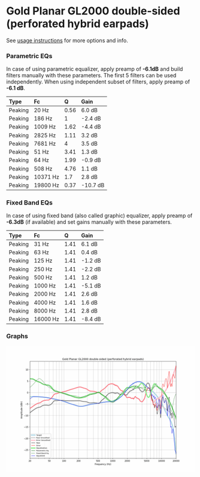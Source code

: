 # Gold Planar GL2000 double-sided (perforated hybrid earpads)
See [usage instructions](https://github.com/jaakkopasanen/AutoEq#usage) for more options and info.

### Parametric EQs
In case of using parametric equalizer, apply preamp of **-6.1dB** and build filters manually
with these parameters. The first 5 filters can be used independently.
When using independent subset of filters, apply preamp of **-6.1 dB**.

| Type    | Fc       |    Q | Gain     |
|:--------|:---------|:-----|:---------|
| Peaking | 20 Hz    | 0.56 | 6.0 dB   |
| Peaking | 186 Hz   | 1    | -2.4 dB  |
| Peaking | 1009 Hz  | 1.62 | -4.4 dB  |
| Peaking | 2825 Hz  | 1.11 | 3.2 dB   |
| Peaking | 7681 Hz  | 4    | 3.5 dB   |
| Peaking | 51 Hz    | 3.41 | 1.3 dB   |
| Peaking | 64 Hz    | 1.99 | -0.9 dB  |
| Peaking | 508 Hz   | 4.76 | 1.1 dB   |
| Peaking | 10371 Hz | 1.7  | 2.8 dB   |
| Peaking | 19800 Hz | 0.37 | -10.7 dB |

### Fixed Band EQs
In case of using fixed band (also called graphic) equalizer, apply preamp of **-6.3dB**
(if available) and set gains manually with these parameters.

| Type    | Fc       |    Q | Gain    |
|:--------|:---------|:-----|:--------|
| Peaking | 31 Hz    | 1.41 | 6.1 dB  |
| Peaking | 63 Hz    | 1.41 | 0.4 dB  |
| Peaking | 125 Hz   | 1.41 | -1.2 dB |
| Peaking | 250 Hz   | 1.41 | -2.2 dB |
| Peaking | 500 Hz   | 1.41 | 1.2 dB  |
| Peaking | 1000 Hz  | 1.41 | -5.1 dB |
| Peaking | 2000 Hz  | 1.41 | 2.6 dB  |
| Peaking | 4000 Hz  | 1.41 | 1.6 dB  |
| Peaking | 8000 Hz  | 1.41 | 2.8 dB  |
| Peaking | 16000 Hz | 1.41 | -8.4 dB |

### Graphs
![](./Gold%20Planar%20GL2000%20double-sided%20(perforated%20hybrid%20earpads).png)